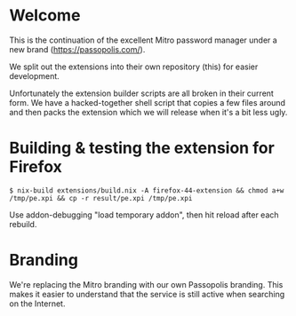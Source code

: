 # Welcome

This is the continuation of the excellent Mitro password manager under
a new brand (https://passopolis.com/).

We split out the extensions into their own repository (this) for
easier development.

Unfortunately the extension builder scripts are all broken in their
current form. We have a hacked-together shell script that copies a few
files around and then packs the extension which we will release when
it's a bit less ugly.

# Building & testing the extension for Firefox

```
$ nix-build extensions/build.nix -A firefox-44-extension && chmod a+w /tmp/pe.xpi && cp -r result/pe.xpi /tmp/pe.xpi
```

Use addon-debugging "load temporary addon", then hit reload after each rebuild.

# Branding

We're replacing the Mitro branding with our own Passopolis
branding. This makes it easier to understand that the service is still
active when searching on the Internet.

